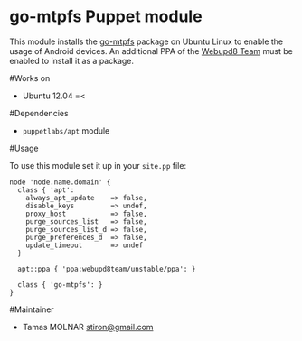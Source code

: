 go-mtpfs Puppet module
======================

This module installs the [go-mtpfs](https://github.com/hanwen/go-mtpfs) package on Ubuntu Linux to enable the usage of Android devices. An additional PPA of the [Webupd8 Team](http://www.webupd8.org/2012/12/how-to-mount-android-40-ubuntu-go-mtpfs.html) must be enabled to install it as a package.

#Works on

* Ubuntu 12.04 =<

#Dependencies

* `puppetlabs/apt` module

#Usage

To use this module set it up in your `site.pp` file:

    node 'node.name.domain' {
      class { 'apt':
        always_apt_update    => false,
        disable_keys         => undef,
        proxy_host           => false,
        purge_sources_list   => false,
        purge_sources_list_d => false,
        purge_preferences_d  => false,
        update_timeout       => undef
      }

      apt::ppa { 'ppa:webupd8team/unstable/ppa': }

      class { 'go-mtpfs': }
    }

#Maintainer

* Tamas MOLNAR <stiron@gmail.com>
